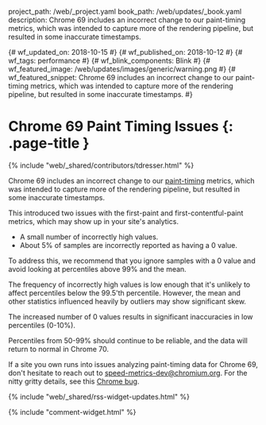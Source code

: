 project_path: /web/_project.yaml
book_path: /web/updates/_book.yaml
description: Chrome 69 includes an incorrect change to our paint-timing metrics, which was intended to capture more of the rendering pipeline, but resulted in some inaccurate timestamps.

{# wf_updated_on: 2018-10-15 #}
{# wf_published_on: 2018-10-12 #}
{# wf_tags: performance #}
{# wf_blink_components: Blink #}
{# wf_featured_image: /web/updates/images/generic/warning.png #}
{# wf_featured_snippet: Chrome 69 includes an incorrect change to our paint-timing metrics, which was intended to capture more of the rendering pipeline, but resulted in some inaccurate timestamps. #}

# Chrome 69 Paint Timing Issues {: .page-title }

{% include "web/_shared/contributors/tdresser.html" %}


Chrome 69 includes an incorrect change to our
[paint-timing](https://developer.mozilla.org/en-US/docs/Web/API/PerformancePaintTiming)
metrics, which was intended to capture more of the rendering pipeline, but
resulted in some inaccurate timestamps.

This introduced two issues with the first-paint and first-contentful-paint
metrics, which may show up in your site's analytics.

- A small number of incorrectly high values.
- About 5% of samples are incorrectly reported as having a 0 value.

To address this, we recommend that you ignore samples with a 0 value and avoid
looking at percentiles above 99% and the mean.

The frequency of incorrectly high values is low enough that it's unlikely to
affect percentiles below the 99.5'th percentile. However, the mean and other
statistics influenced heavily by outliers may show significant skew.

The increased number of 0 values results in significant inaccuracies in low
percentiles (0-10%).

Percentiles from 50-99% should continue to be reliable, and the data will return
to normal in Chrome 70.

If a site you own runs into issues analyzing paint-timing data for Chrome 69,
don't hesitate to reach out to
[speed-metrics-dev@chromium.org](mailto:speed-metrics-dev@chromium.org).
For the nitty gritty details, see this
[Chrome bug](https://bugs.chromium.org/p/chromium/issues/detail?id=870707).

{% include "web/_shared/rss-widget-updates.html" %}

{% include "comment-widget.html" %}
